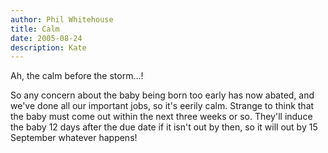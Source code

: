 ```yaml
---
author: Phil Whitehouse
title: Calm
date: 2005-08-24
description: Kate
---
```


Ah, the calm before the storm...!

So any concern about the baby being born too early has now abated, and we've done all our important jobs, so it's eerily calm. Strange to think that the baby must come out within the next three weeks or so. They'll induce the baby 12 days after the due date if it isn't out by then, so it will out by 15 September whatever happens!
